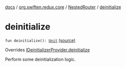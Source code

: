 [docs](../../index.md) / [org.swiften.redux.core](../index.md) / [NestedRouter](index.md) / [deinitialize](./deinitialize.md)

# deinitialize

`fun deinitialize(): `[`Unit`](https://kotlinlang.org/api/latest/jvm/stdlib/kotlin/-unit/index.html) [(source)](https://github.com/protoman92/KotlinRedux/tree/master/common/common-core/src/main/kotlin/org/swiften/redux/core/NestedRouter.kt#L90)

Overrides [IDeinitializerProvider.deinitialize](../-i-deinitializer-provider/deinitialize.md)

Perform some deinitialization logic.

